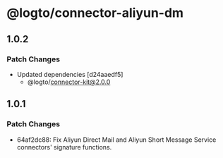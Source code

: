 # @logto/connector-aliyun-dm

## 1.0.2

### Patch Changes

- Updated dependencies [d24aaedf5]
  - @logto/connector-kit@2.0.0

## 1.0.1

### Patch Changes

- 64af2dc88: Fix Aliyun Direct Mail and Aliyun Short Message Service connectors' signature functions.
